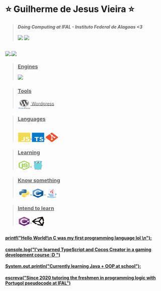 #  ⭐ Guilherme de Jesus Vieira ⭐ 


>#### *Doing Computing at IFAL - Instituto Federal de Alagoas <3*
>
>
><a href="https://instagram.com/guilherme_gjv" target="_blank"><img src="https://img.shields.io/badge/-Instagram-%23E4405F?style=for-the-badge&logo=instagram&logoColor=white" target="_blank"></a>
><a href = "mailto:guijesus.info@gmail.com"><img src="https://img.shields.io/badge/-Gmail-%23333?style=for-the-badge&logo=gmail&logoColor=white" target="_blank"></a>
>
>
>
##


<div>
  <a href="https://github.com/guilherme-gjv">
  <img align="center" height="170em" src="https://github-readme-stats.vercel.app/api?username=guilherme-gjv&show_icons=true&theme=highcontrast&include_all_commits=true&count_private=true"/>
  <img align="center" height="170em" src="https://github-readme-stats.vercel.app/api/top-langs/?username=guilherme-gjv&layout=compact&langs_count=7&theme=highcontrast&hide=css"/>

<div/>
        
>### Engines
>   
>   ![](https://img.shields.io/badge/Cocos_Creator-92928f?style=flat&logo=Cocos)
>
        
>### Tools
>
>   <img align="center" alt="Gui-Wp" height="30" width="40" src="https://raw.githubusercontent.com/devicons/devicon/master/icons/wordpress/wordpress-original.svg"> Wordpress
 
>### Languages
>   <div style="display: inline_block"><br>
>  
>  <img align="center" alt="Gui-Js" height="30" width="40" src="https://raw.githubusercontent.com/devicons/devicon/master/icons/javascript/javascript-plain.svg"> 
>  <img align="center" alt="Gui-Ts" height="30" width="40" src="https://raw.githubusercontent.com/devicons/devicon/master/icons/typescript/typescript-plain.svg">
>  <img align="center" alt="Gui-Git" height="30" width="40" src="https://raw.githubusercontent.com/devicons/devicon/master/icons/git/git-original.svg">
>
        
>### Learning
>
><img align="center" alt="Gui-NodeJS" height="30" width="40" src="https://raw.githubusercontent.com/devicons/devicon/master/icons/nodejs/nodejs-original.svg"> 
><img align="center" alt="Gui-Golang" height="30" width="40" src="https://raw.githubusercontent.com/devicons/devicon/master/icons/go/go-original.svg"> 
>
      
>### Know something
>
> <img align="center" alt="Gui-Python" height="30" width="40" src="https://raw.githubusercontent.com/devicons/devicon/master/icons/python/python-original.svg">
> <img align="center" alt="Gui-C" height="30" width="40" src="https://raw.githubusercontent.com/devicons/devicon/master/icons/c/c-original.svg">         
>  <img align="center" alt="Gui-Java" height="30" width="40" src="https://raw.githubusercontent.com/devicons/devicon/master/icons/java/java-original.svg"> 
>        

>### Intend to learn
>
><img align="center" alt="Gui-CSharp" height="30" width="40" src="https://raw.githubusercontent.com/devicons/devicon/master/icons/csharp/csharp-original.svg"> 
><img align="center" alt="Gui-Unity" height="30" width="40" src="https://raw.githubusercontent.com/devicons/devicon/master/icons/unity/unity-original.svg"> 
>
     
 
   
## 
   
   
#### printf("Hello World!\n C was my first programming language lol \n");
   
#### console.log("I've learned TypeScript and Cocos Creator in a gaming development course :D ")
   
#### System.out.println("Currently learning Java + OOP at school");
        
#### escreva("Since 2020 tutoring the freshmen in programming logic with Portugol pseudocode at IFAL")

